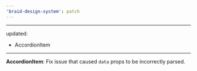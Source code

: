 ```yaml
---
'braid-design-system': patch
---
```


---
updated:
  - AccordionItem
---

**AccordionItem**: Fix issue that caused `data` props to be incorrectly parsed.
